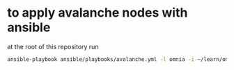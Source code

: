 # to apply avalanche nodes with ansible
at the root of this repository run

```bash
ansible-playbook ansible/playbooks/avalanche.yml -l omnia -i ~/learn/omnia/omnia-nodes-test/ansible/config/hosts
```
